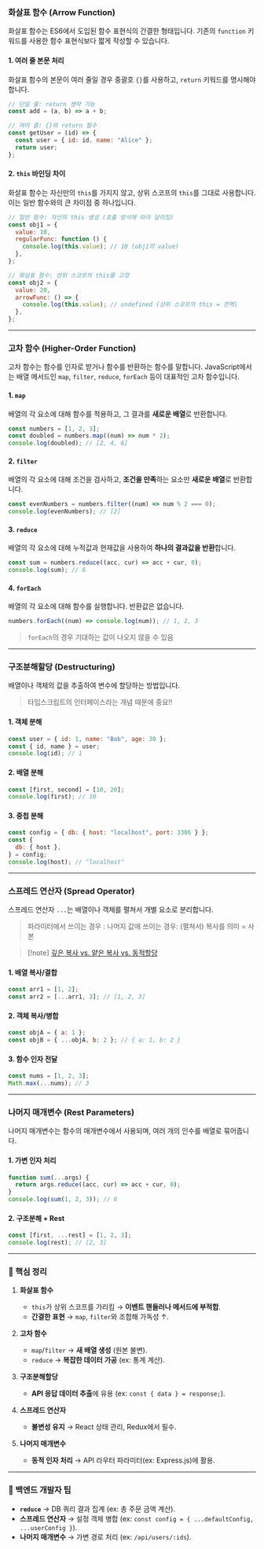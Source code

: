 ### **화살표 함수 (Arrow Function)**

화살표 함수는 ES6에서 도입된 함수 표현식의 간결한 형태입니다. 기존의 `function` 키워드를 사용한 함수 표현식보다 짧게 작성할 수 있습니다.

#### **1. 여러 줄 본문 처리**

화살표 함수의 본문이 여러 줄일 경우 중괄호 `{}`를 사용하고, `return` 키워드를 명시해야 합니다.

```javascript
// 단일 줄: return 생략 가능
const add = (a, b) => a + b;

// 여러 줄: {}와 return 필수
const getUser = (id) => {
  const user = { id: id, name: "Alice" };
  return user;
};
```

#### **2. `this` 바인딩 차이**

화살표 함수는 자신만의 `this`를 가지지 않고, 상위 스코프의 `this`를 그대로 사용합니다. 이는 일반 함수와의 큰 차이점 중 하나입니다.

```javascript
// 일반 함수: 자신의 this 생성 (호출 방식에 따라 달라짐)
const obj1 = {
  value: 10,
  regularFunc: function () {
    console.log(this.value); // 10 (obj1의 value)
  },
};

// 화살표 함수: 상위 스코프의 this를 고정
const obj2 = {
  value: 20,
  arrowFunc: () => {
    console.log(this.value); // undefined (상위 스코프의 this = 전역)
  },
};
```

---

### **고차 함수 (Higher-Order Function)**

고차 함수는 함수를 인자로 받거나 함수를 반환하는 함수를 말합니다. JavaScript에서는 배열 메서드인 `map`, `filter`, `reduce`, `forEach` 등이 대표적인 고차 함수입니다.

#### **1. `map`**

배열의 각 요소에 대해 함수를 적용하고, 그 결과를 **새로운 배열**로 반환합니다.

```javascript
const numbers = [1, 2, 3];
const doubled = numbers.map((num) => num * 2);
console.log(doubled); // [2, 4, 6]
```

#### **2. `filter`**

배열의 각 요소에 대해 조건을 검사하고, **조건을 만족**하는 요소만 **새로운 배열**로 반환합니다.

```javascript
const evenNumbers = numbers.filter((num) => num % 2 === 0);
console.log(evenNumbers); // [2]
```

#### **3. `reduce`**

배열의 각 요소에 대해 누적값과 현재값을 사용하여 **하나의 결과값을 반환**합니다.

```javascript
const sum = numbers.reduce((acc, cur) => acc + cur, 0);
console.log(sum); // 6
```

#### **4. `forEach`**

배열의 각 요소에 대해 함수를 실행합니다. 반환값은 없습니다.

```javascript
numbers.forEach((num) => console.log(num)); // 1, 2, 3
```

> `forEach`의 경우 기대하는 값이 나오지 않을 수 있음

---

### **구조분해할당 (Destructuring)**

배열이나 객체의 값을 추출하여 변수에 할당하는 방법입니다.

> 타입스크립트의 인터페이스라는 개념 때문에 중요!!

#### **1. 객체 분해**

```javascript
const user = { id: 1, name: "Bob", age: 30 };
const { id, name } = user;
console.log(id); // 1
```

#### **2. 배열 분해**

```javascript
const [first, second] = [10, 20];
console.log(first); // 10
```

#### **3. 중첩 분해**

```javascript
const config = { db: { host: "localhost", port: 3306 } };
const {
  db: { host },
} = config;
console.log(host); // "localhost"
```

---

### **스프레드 연산자 (Spread Operator)**

스프레드 연산자 `...`는 배열이나 객체를 펼쳐서 개별 요소로 분리합니다.

> 파라미터에서 쓰이는 경우 : 나머지
> 값에 쓰이는 경우: (펼쳐서) 복사를 의미 = 사본

> [!note] [깊은 복사 vs. 얕은 복사 vs. 동적할당](./깊은%20복사%20vs.%20얕은%20복사%20vs.%20동적할당.md)

#### **1. 배열 복사/결합**

```javascript
const arr1 = [1, 2];
const arr2 = [...arr1, 3]; // [1, 2, 3]
```

#### **2. 객체 복사/병합**

```javascript
const objA = { a: 1 };
const objB = { ...objA, b: 2 }; // { a: 1, b: 2 }
```

#### **3. 함수 인자 전달**

```javascript
const nums = [1, 2, 3];
Math.max(...nums); // 3
```

---

### **나머지 매개변수 (Rest Parameters)**

나머지 매개변수는 함수의 매개변수에서 사용되며, 여러 개의 인수를 배열로 묶어줍니다.

#### **1. 가변 인자 처리**

```javascript
function sum(...args) {
  return args.reduce((acc, cur) => acc + cur, 0);
}
console.log(sum(1, 2, 3)); // 6
```

#### **2. 구조분해 + Rest**

```javascript
const [first, ...rest] = [1, 2, 3];
console.log(rest); // [2, 3]
```

---

### **🚨 핵심 정리**

1. **화살표 함수**

   - `this`가 상위 스코프를 가리킴 → **이벤트 핸들러나 메서드에 부적합**.
   - **간결한 표현** → `map`, `filter`와 조합해 가독성 ↑.

2. **고차 함수**

   - `map`/`filter` → **새 배열 생성** (원본 불변).
   - `reduce` → **복잡한 데이터 가공** (ex: 통계 계산).

3. **구조분해할당**

   - **API 응답 데이터 추출**에 유용 (ex: `const { data } = response;`).

4. **스프레드 연산자**

   - **불변성 유지** → React 상태 관리, Redux에서 필수.

5. **나머지 매개변수**
   - **동적 인자 처리** → API 라우터 파라미터(ex: Express.js)에 활용.

---

### **🔖 백엔드 개발자 팁**

- **`reduce`** → DB 쿼리 결과 집계 (ex: 총 주문 금액 계산).
- **스프레드 연산자** → 설정 객체 병합 (ex: `const config = { ...defaultConfig, ...userConfig }`).
- **나머지 매개변수** → 가변 경로 처리 (ex: `/api/users/:ids`).
